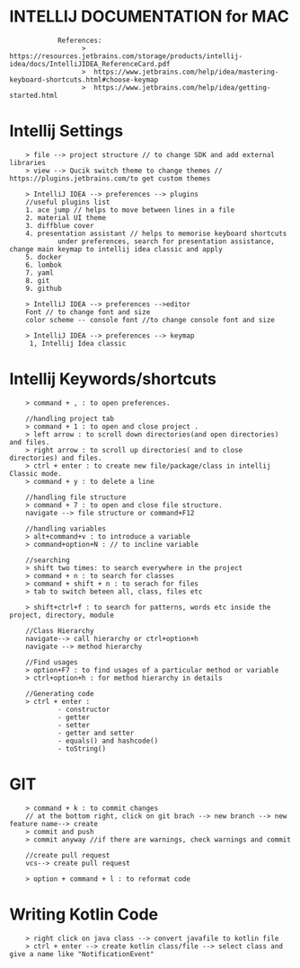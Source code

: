 # INTELLIJ DOCUMENTATION for MAC 

                References:
                      >  https://resources.jetbrains.com/storage/products/intellij-idea/docs/IntelliJIDEA_ReferenceCard.pdf
                      >  https://www.jetbrains.com/help/idea/mastering-keyboard-shortcuts.html#choose-keymap
                      >  https://www.jetbrains.com/help/idea/getting-started.html


# Intellij Settings

        > file --> project structure // to change SDK and add external libraries
        > view --> Qucik switch theme to change themes // https://plugins.jetbrains.com/to get custom themes
        
        > IntelliJ IDEA --> preferences --> plugins
        //useful plugins list
        1. ace jump // helps to move between lines in a file
        2. material UI theme
        3. diffblue cover
        4. presentation assistant // helps to memorise keyboard shortcuts
                under preferences, search for presentation assistance, change main keymap to intellij idea classic and apply 
        5. docker
        6. lombok
        7. yaml
        8. git
        9. github
        
        > IntelliJ IDEA --> preferences -->editor
        Font // to change font and size
        color scheme -- console font //to change console font and size
        
        > IntelliJ IDEA --> preferences --> keymap
         1, Intellij Idea classic

# Intellij Keywords/shortcuts

        > command + , : to open preferences.
       
        //handling project tab
        > command + 1 : to open and close project .
        > left arrow : to scroll down directories(and open directories) and files.
        > right arrow : to scroll up directories( and to close directories) and files.
        > ctrl + enter : to create new file/package/class in intellij Classic mode.
        > command + y : to delete a line
        
        //handling file structure
        > command + 7 : to open and close file structure.
        navigate --> file structure or command+F12

        //handling variables
        > alt+command+v : to introduce a variable
        > command+option+N : // to incline variable

        //searching
        > shift two times: to search everywhere in the project
        > command + n : to search for classes
        > command + shift + n : to serach for files
        > tab to switch beteen all, class, files etc

        > shift+ctrl+f : to search for patterns, words etc inside the project, directory, module
        
        //Class Hierarchy
        navigate--> call hierarchy or ctrl+option+h
        navigate --> method hierarchy 

        //Find usages
        > option+F7 : to find usages of a particular method or variable
        > ctrl+option+h : for method hierarchy in details
        
        //Generating code
        > ctrl + enter :
                - constructor
                - getter
                - setter
                - getter and setter
                - equals() and hashcode()
                - toString()


# GIT 

        > command + k : to commit changes
        // at the bottom right, click on git brach --> new branch --> new feature name--> create
        > commit and push
        > commit anyway //if there are warnings, check warnings and commit 
    
        //create pull request
        vcs--> create pull request

        > option + command + l : to reformat code

# Writing Kotlin Code
        
        > right click on java class --> convert javafile to kotlin file
        > ctrl + enter --> create kotlin class/file --> select class and give a name like "NotificationEvent"
        
